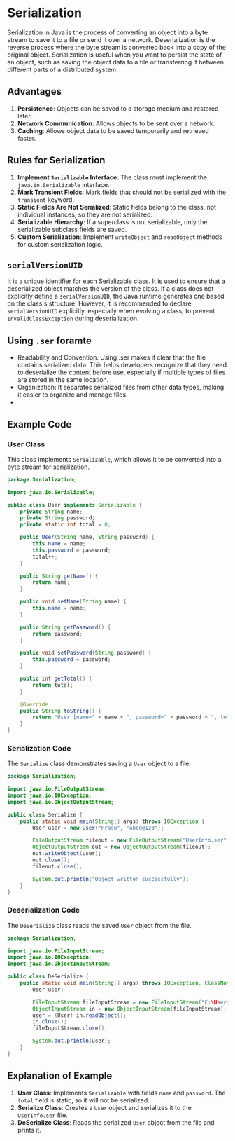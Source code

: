 # Serialization
Serialization in Java is the process of converting an object into a byte stream to save it to a file or send it over a network. Deserialization is the reverse process where the byte stream is converted back into a copy of the original object.
Serialization is useful when you want to persist the state of an object, such as saving the object data to a file or transferring it between different parts of a distributed system.

## Advantages
1. **Persistence**: Objects can be saved to a storage medium and restored later.
2. **Network Communication**: Allows objects to be sent over a network.
3. **Caching**: Allows object data to be saved temporarily and retrieved faster.

## Rules for Serialization
1. **Implement `Serializable` Interface**: The class must implement the `java.io.Serializable` interface.
2. **Mark Transient Fields**: Mark fields that should not be serialized with the `transient` keyword.
3. **Static Fields Are Not Serialized**: Static fields belong to the class, not individual instances, so they are not serialized.
4. **Serializable Hierarchy**: If a superclass is not serializable, only the serializable subclass fields are saved.
5. **Custom Serialization**: Implement `writeObject` and `readObject` methods for custom serialization logic.

## `serialVersionUID`
It is a unique identifier for each Serializable class. It is used to ensure that a deserialized object matches the version of the class. If a class does not explicitly define a `serialVersionUID`, the Java runtime generates one based on the class's structure. However, it is recommended to declare `serialVersionUID` explicitly, especially when evolving a class, to prevent `InvalidClassException` during deserialization.

## Using `.ser` foramte
- Readability and Convention: Using .ser makes it clear that the file contains serialized data. This helps developers recognize that they need to deserialize the content before use, especially if multiple types of files are stored in the same location.
- Organization: It separates serialized files from other data types, making it easier to organize and manage files.
- 
## Example Code

### User Class
This class implements `Serializable`, which allows it to be converted into a byte stream for serialization.

```java
package Serialization;

import java.io.Serializable;

public class User implements Serializable {
    private String name;
    private String password;
    private static int total = 0;

    public User(String name, String password) {
        this.name = name;
        this.password = password;
        total++;
    }

    public String getName() {
        return name;
    }

    public void setName(String name) {
        this.name = name;
    }

    public String getPassword() {
        return password;
    }

    public void setPassword(String password) {
        this.password = password;
    }

    public int getTotal() {
        return total;
    }

    @Override
    public String toString() {
        return "User [name=" + name + ", password=" + password + ", total=" + total + "]";
    }
}
```

### Serialization Code
The `Serialize` class demonstrates saving a `User` object to a file.

```java
package Serialization;

import java.io.FileOutputStream;
import java.io.IOException;
import java.io.ObjectOutputStream;

public class Serialize {
    public static void main(String[] args) throws IOException {
        User user = new User("Prasu", "abcd@123");

        FileOutputStream fileout = new FileOutputStream("UserInfo.ser");
        ObjectOutputStream out = new ObjectOutputStream(fileout);
        out.writeObject(user);
        out.close();
        fileout.close();

        System.out.println("Object written successfully");
    }
}
```

### Deserialization Code
The `DeSerialize` class reads the saved `User` object from the file.

```java
package Serialization;

import java.io.FileInputStream;
import java.io.IOException;
import java.io.ObjectInputStream;

public class DeSerialize {
    public static void main(String[] args) throws IOException, ClassNotFoundException {
        User user;

        FileInputStream fileInputStream = new FileInputStream("C:\Users\Dell\Desktop\Projects\Java\Core Java\UserInfo.ser");
        ObjectInputStream in = new ObjectInputStream(fileInputStream);
        user = (User) in.readObject();
        in.close();
        fileInputStream.close();

        System.out.println(user);
    }
}
```

## Explanation of Example
1. **User Class**: Implements `Serializable` with fields `name` and `password`. The `total` field is static, so it will not be serialized.
2. **Serialize Class**: Creates a `User` object and serializes it to the `UserInfo.ser` file.
3. **DeSerialize Class**: Reads the serialized `User` object from the file and prints it.